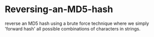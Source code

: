 # Reversing-an-MD5-hash
reverse an MD5 hash using a brute force technique where we simply 'forward hash' all possible combinations of characters in strings.
